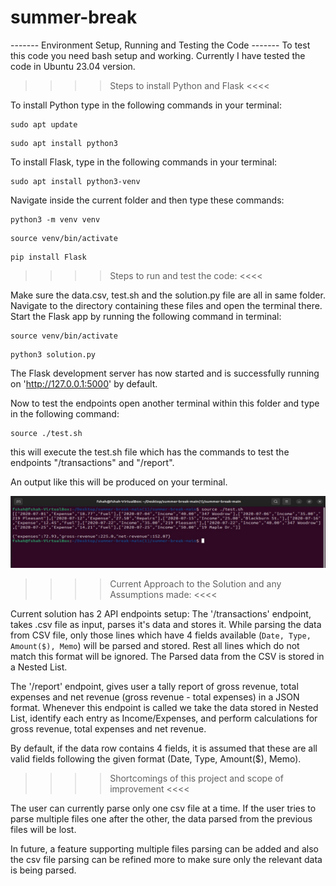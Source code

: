 # summer-break
------- Environment Setup, Running and Testing the Code -------
To test this code you need bash setup and working. 
Currently I have tested the code in Ubuntu 23.04 version.

>>>> Steps to install Python and Flask <<<<

To install Python type in the following commands in your terminal:

``` 
sudo apt update
```
```
sudo apt install python3
```

To install Flask, type in the following commands in your terminal:

```
sudo apt install python3-venv
```
Navigate inside the current folder and then type these commands:

```
python3 -m venv venv 
```

```
source venv/bin/activate
```

```
pip install Flask
```

>>>> Steps to run and test the code: <<<<

Make sure the data.csv, test.sh and the solution.py file are all in same folder.
Navigate to the directory containing these files and open the terminal there.
Start the Flask app by running the following command in terminal:

```
source venv/bin/activate
```

```
python3 solution.py
```
The Flask development server has now started and is successfully running on 'http://127.0.0.1:5000' by default.

Now to test the endpoints open another terminal within this folder and type in the following command:

```
source ./test.sh
```

this will execute the test.sh file which has the commands to test the endpoints "/transactions" and "/report".

An output like this will be produced on your terminal.

![img.png](img.png)

>>>> Current Approach to the Solution and any Assumptions made: <<<<

Current solution has 2 API endpoints setup: 
  The '/transactions' endpoint, takes .csv file as input, parses it's data and stores it.
    While parsing the data from CSV file, only those lines which have 4 fields available (`Date, Type, Amount($), Memo`) will be parsed and stored. Rest all lines which do not match this     format will be ignored.
    The Parsed data from the CSV is stored in a Nested List.

  The '/report' endpoint, gives user a tally report of gross revenue, total expenses and net revenue (gross revenue - total expenses) in a JSON format. 
    Whenever this endpoint is called we take the data stored in Nested List, identify each entry as Income/Expenses, and perform calculations for gross revenue, total expenses and net        revenue.

  By default, if the data row contains 4 fields, it is assumed that these are all valid fields following the given format (Date, Type, Amount($), Memo).

>>>> Shortcomings of this project and scope of improvement <<<<

The user can currently parse only one csv file at a time. If the user tries to parse multiple files one after the other, the data parsed from the previous files will be lost.

In future, a feature supporting multiple files parsing can be added and also the csv file parsing can be refined more to make sure only the relevant data is being parsed.
